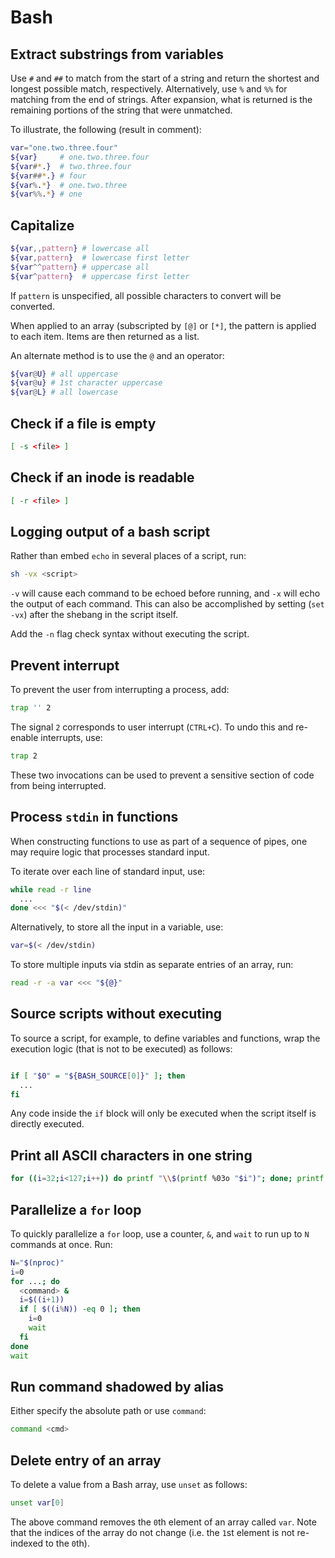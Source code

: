# Bash

## Extract substrings from variables

Use `#` and `##` to match from the start of a string and return the shortest and
longest possible match, respectively. Alternatively, use `%` and `%%` for
matching from the end of strings. After expansion, what is returned is the
remaining portions of the string that were unmatched.

To illustrate, the following (result in comment):

```bash
var="one.two.three.four"
${var}     # one.two.three.four
${var#*.}  # two.three.four
${var##*.} # four
${var%.*}  # one.two.three
${var%%.*} # one
```

## Capitalize

```bash
${var,,pattern} # lowercase all
${var,pattern}  # lowercase first letter
${var^^pattern} # uppercase all
${var^pattern}  # uppercase first letter
```

If `pattern` is unspecified, all possible characters to convert will be
converted.

When applied to an array (subscripted by `[@]` or `[*]`, the pattern is applied
to each item. Items are then returned as a list.

An alternate method is to use the `@` and an operator:

```bash
${var@U} # all uppercase
${var@u} # 1st character uppercase
${var@L} # all lowercase
```

## Check if a file is empty

```bash
[ -s <file> ]
```

## Check if an inode is readable

```bash
[ -r <file> ]
```

## Logging output of a bash script

Rather than embed `echo` in several places of a script, run:

```bash
sh -vx <script>
```

`-v` will cause each command to be echoed before running, and `-x` will echo the
output of each command. This can also be accomplished by setting (`set -vx`)
after the shebang in the script itself.

Add the `-n` flag check syntax without executing the script.

## Prevent interrupt

To prevent the user from interrupting a process, add:

```bash
trap '' 2
```

The signal `2` corresponds to user interrupt (`CTRL+C`). To undo this and
re-enable interrupts, use:

```bash
trap 2
```

These two invocations can be used to prevent a sensitive section of code from
being interrupted.

## Process `stdin` in functions

When constructing functions to use as part of a sequence of pipes, one may
require logic that processes standard input.

To iterate over each line of standard input, use:

```bash
while read -r line
  ...
done <<< "$(< /dev/stdin)"
```

Alternatively, to store all the input in a variable, use:

```bash
var=$(< /dev/stdin)
```

To store multiple inputs via stdin as separate entries of an array, run:

```bash
read -r -a var <<< "${@}"
```

## Source scripts without executing

To source a script, for example, to define variables and functions, wrap the
execution logic (that is not to be executed) as follows:

```bash

if [ "$0" = "${BASH_SOURCE[0]}" ]; then
  ...
fi
```

Any code inside the `if` block will only be executed when the script itself is
directly executed.

## Print all ASCII characters in one string

```bash
for ((i=32;i<127;i++)) do printf "\\$(printf %03o "$i")"; done; printf "\n"
```

## Parallelize a `for` loop

To quickly parallelize a `for` loop, use a counter, `&`, and `wait` to run up to
`N` commands at once. Run:

```bash
N="$(nproc)"
i=0
for ...; do
  <command> &
  i=$((i+1))
  if [ $((i%N)) -eq 0 ]; then
    i=0
    wait
  fi
done
wait
```

## Run command shadowed by alias

Either specify the absolute path or use `command`:

```sh
command <cmd>
```

## Delete entry of an array

To delete a value from a Bash array, use `unset` as follows:

```bash
unset var[0]
```

The above command removes the `0`th element of an array called `var`. Note that
the indices of the array do not change (i.e. the `1`st element is not re-indexed
to the `0`th).
